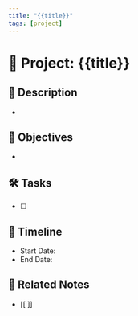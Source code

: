 ```yaml
---
title: "{{title}}"
tags: [project]
---
```


# 🚧 Project: {{title}}

## 📝 Description
- 

## 🎯 Objectives
- 

## 🛠️ Tasks
- [ ] 

## 📅 Timeline
- Start Date: 
- End Date: 

## 🔗 Related Notes
- [[ ]]

